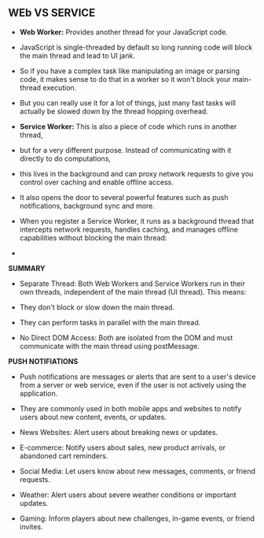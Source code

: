 ## WEb VS SERVICE

- **Web Worker:** Provides another thread for your JavaScript code.
- JavaScript is single-threaded by default so long running code will block the main thread and lead to UI jank.
- So if you have a complex task like manipulating an image or parsing code, it makes sense to do that in a worker so it won't block your main-thread execution.
- But you can really use it for a lot of things, just many fast tasks will actually be slowed down by the thread hopping overhead.

- **Service Worker:** This is also a piece of code which runs in another thread,
- but for a very different purpose. Instead of communicating with it directly to do computations,
- this lives in the background and can proxy network requests to give you control over caching and enable offline access.
- It also opens the door to several powerful features such as push notifications, background sync and more.

- When you register a Service Worker, it runs as a background thread that intercepts network requests, handles caching, and manages offline capabilities without blocking the main thread:
- 


**SUMMARY**

- Separate Thread: Both Web Workers and Service Workers run in their own threads, independent of the main thread (UI thread). This means:

- They don't block or slow down the main thread.
- They can perform tasks in parallel with the main thread.
- No Direct DOM Access: Both are isolated from the DOM and must communicate with the main thread using postMessage.


**PUSH NOTIFIATIONS**

- Push notifications are messages or alerts that are sent to a user's device from a server or web service, even if the user is not actively using the application.
- They are commonly used in both mobile apps and websites to notify users about new content, events, or updates.



- News Websites: Alert users about breaking news or updates.
- E-commerce: Notify users about sales, new product arrivals, or abandoned cart reminders.
- Social Media: Let users know about new messages, comments, or friend requests.
- Weather: Alert users about severe weather conditions or important updates.
- Gaming: Inform players about new challenges, in-game events, or friend invites.
